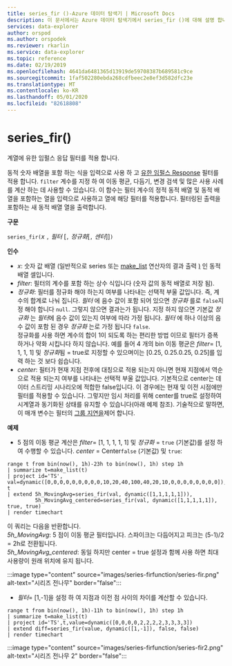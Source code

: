 ```yaml
---
title: series_fir ()-Azure 데이터 탐색기 | Microsoft Docs
description: 이 문서에서는 Azure 데이터 탐색기에서 series_fir ()에 대해 설명 합니다.
services: data-explorer
author: orspod
ms.author: orspodek
ms.reviewer: rkarlin
ms.service: data-explorer
ms.topic: reference
ms.date: 02/19/2019
ms.openlocfilehash: 4641da6481365d13919de59708387b689581c9ce
ms.sourcegitcommit: 1faf502280ebda268cdfbeec2e8ef3d582dfc23e
ms.translationtype: MT
ms.contentlocale: ko-KR
ms.lasthandoff: 05/01/2020
ms.locfileid: "82618808"
---
```

# <a name="series_fir"></a>series_fir()

계열에 유한 임펄스 응답 필터를 적용 합니다.  

동적 숫자 배열을 포함 하는 식을 입력으로 사용 하 고 [유한 임펄스 Response](https://en.wikipedia.org/wiki/Finite_impulse_response) 필터를 적용 합니다. `filter` 계수를 지정 하 여 이동 평균, 다듬기, 변경 검색 및 많은 사용 사례를 계산 하는 데 사용할 수 있습니다. 이 함수는 필터 계수의 정적 동적 배열 및 동적 배열을 포함하는 열을 입력으로 사용하고 열에 해당 필터를 적용합니다. 필터링된 출력을 포함하는 새 동적 배열 열을 출력합니다.  

**구문**

`series_fir(`*x* `,` *필터* [`,` *정규화*[`,` *센터*]]`)`

**인수**

* *x*: 숫자 값 배열 (일반적으로 series 또는 [make_list](makelist-aggfunction.md) 연산자의 결과 출력 [)](make-seriesoperator.md) 인 동적 배열 셀입니다.
* *filter*: 필터의 계수를 포함 하는 상수 식입니다 (숫자 값의 동적 배열로 저장 됨).
* *정규화*: 필터를 정규화 해야 하는지 여부를 나타내는 선택적 부울 값입니다. 즉, 계수의 합계로 나눠 집니다. *필터* 에 음수 값이 포함 되어 있으면 *정규화* 를로 `false`지정 해야 합니다 `null`. 그렇지 않으면 결과는가 됩니다. 지정 하지 않으면 기본값 *정규화* 는 *필터*에 음수 값이 있는지 여부에 따라 가정 됩니다. *필터* 에 하나 이상의 음수 값이 포함 된 경우 *정규화* 는로 가정 됩니다 `false`.  
정규화를 사용 하면 계수의 합이 1이 되도록 하는 편리한 방법 이므로 필터가 증폭 하거나 약화 시킵니다 하지 않습니다. 예를 들어 4 개의 bin 이동 평균은 *filter*= [1, 1, 1, 1] 및 *정규화*됨 = true로 지정할 수 있으며이는 [0.25, 0.25.0.25, 0.25]를 입력 하는 것 보다 쉽습니다.
* *center*: 필터가 현재 지점 전후에 대칭으로 적용 되는지 아니면 현재 지점에서 역순으로 적용 되는지 여부를 나타내는 선택적 부울 값입니다. 기본적으로 center는 데이터 스트리밍 시나리오에 적합한 false입니다. 이 경우에는 현재 및 이전 시점에만 필터를 적용할 수 있습니다. 그렇지만 임시 처리를 위해 center를 true로 설정하여 시계열과 동기화된 상태를 유지할 수 있습니다(아래 예제 참조). 기술적으로 말하면,이 매개 변수는 필터의 [그룹 지연을](https://en.wikipedia.org/wiki/Group_delay_and_phase_delay)제어 합니다.

**예제**

* 5 점의 이동 평균 계산은 *filter*= [1, 1, 1, 1, 1] 및 *정규화* = `true` (기본값)를 설정 하 여 수행할 수 있습니다. *center* = Center`false` (기본값) 및 `true`:

```kusto
range t from bin(now(), 1h)-23h to bin(now(), 1h) step 1h
| summarize t=make_list(t)
| project id='TS', val=dynamic([0,0,0,0,0,0,0,0,0,10,20,40,100,40,20,10,0,0,0,0,0,0,0,0]), t
| extend 5h_MovingAvg=series_fir(val, dynamic([1,1,1,1,1])),
         5h_MovingAvg_centered=series_fir(val, dynamic([1,1,1,1,1]), true, true)
| render timechart
```

이 쿼리는 다음을 반환합니다.  
*5h_MovingAvg*: 5 점이 이동 평균 필터입니다. 스파이크는 다듬어지고 피크는 (5-1)/2 = 2h로 전환됩니다.  
*5h_MovingAvg_centered*: 동일 하지만 center = true 설정과 함께 사용 하면 최대 사용량이 원래 위치에 유지 됩니다.

:::image type="content" source="images/series-firfunction/series-fir.png" alt-text="시리즈 전나무" border="false":::

* *필터*= [1,-1]을 설정 하 여 지점과 이전 점 사이의 차이를 계산할 수 있습니다.

```kusto
range t from bin(now(), 1h)-11h to bin(now(), 1h) step 1h
| summarize t=make_list(t)
| project id='TS',t,value=dynamic([0,0,0,0,2,2,2,2,3,3,3,3])
| extend diff=series_fir(value, dynamic([1,-1]), false, false)
| render timechart
```

:::image type="content" source="images/series-firfunction/series-fir2.png" alt-text="시리즈 전나무 2" border="false":::
